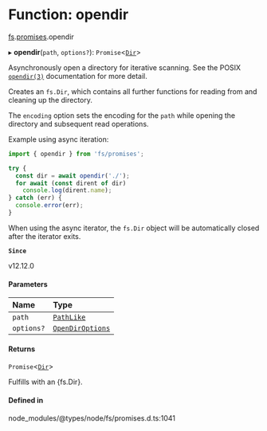# Function: opendir

[fs](../modules/fs.md).[promises](../modules/fs.promises.md).opendir

▸ **opendir**(`path`, `options?`): `Promise`<[`Dir`](../classes/fs.Dir.md)\>

Asynchronously open a directory for iterative scanning. See the POSIX [`opendir(3)`](http://man7.org/linux/man-pages/man3/opendir.3.html) documentation for more detail.

Creates an `fs.Dir`, which contains all further functions for reading from
and cleaning up the directory.

The `encoding` option sets the encoding for the `path` while opening the
directory and subsequent read operations.

Example using async iteration:

```js
import { opendir } from 'fs/promises';

try {
  const dir = await opendir('./');
  for await (const dirent of dir)
    console.log(dirent.name);
} catch (err) {
  console.error(err);
}
```

When using the async iterator, the `fs.Dir` object will be automatically
closed after the iterator exits.

**`Since`**

v12.12.0

#### Parameters

| Name | Type |
| :------ | :------ |
| `path` | [`PathLike`](../types/fs.PathLike.md) |
| `options?` | [`OpenDirOptions`](../interfaces/fs.OpenDirOptions.md) |

#### Returns

`Promise`<[`Dir`](../classes/fs.Dir.md)\>

Fulfills with an {fs.Dir}.

#### Defined in

node_modules/@types/node/fs/promises.d.ts:1041
